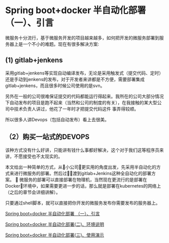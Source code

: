 
#  Spring boot+docker 半自动化部署 （一）、引言

微服务十分流行，基于微服务开发的项目越来越多，如何把开发的微服务部署到服务器上是一个不小的难题。现在有很多解决方案:

## (1)	gitlab+jenkens  

采用gitlab+jenkens等实现自动编译发布，无论是采用触发式（提交代码、定时）还是手动到jenkens的发布，对于开发者来讲都是不方便，需要部署集成gitlab+jenkens，而且很多时候公司使用的是svn。

另外在一般的公司很难保证提交的代码都能运行得起来。我所在的公司大部分情况下自动发布的项目是跑不起来（当然和公司的制度的有关），在我接触的某大型公司中技术负责人讲过，他花了一年时才把提交代码这件 事弄得较顺。

所以很多人讲Devops（包括自动发布）看上去很美。
## （2）购买一站式的DEVOPS  

该种方式没有什么好讲，只能讲有钱什么事都好解决，这个对于我们这等程序员来讲，不愿接受也不太现实的。  


本文给出一种简单的方式，从小公司更实用的角度出发，先采用半自动化的方式来进行微服务的部署。然后过渡到gitlab+Jenkins这种全自动化的部署方案。

微服务的部署可以直接部署在物理机，当然现在更流行的是部署在Docker环境中，如果需要更进一步的话，那么就是部署在kubernetes的网络上（之后的章节会详细讲解）。

只要通过shell脚本，就可以直接把你开发的微服务发布你需要发布的服务器上。

[Spring boot+docker 半自动化部署 （一）、引言 ](https://github.com/mgicode/mgicode-k8s-shell/blob/master/doc/01springboot-docker-starter.md)

[Spring boot+docker 半自动化部署(二)、环境说明 ](https://github.com/mgicode/mgicode-k8s-shell/blob/master/doc/01springboot-docker.md)

[Spring boot+docker 半自动化部署(三)、使用演示 ](https://github.com/mgicode/mgicode-k8s-shell/blob/master/doc/03springboot-docker-demonate.md)




